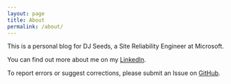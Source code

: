 ```yaml
---
layout: page
title: About
permalink: /about/
---
```


This is a personal blog for DJ Seeds, a Site Reliability Engineer at Microsoft.

You can find out more about me on my [LinkedIn](https://www.linkedin.com/in/djseeds/).

To report errors or suggest corrections, please submit an Issue on [GitHub](https://github.com/djseeds/djseeds.github.io).
